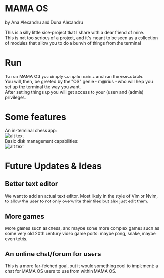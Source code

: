 # MAMA OS
by Ana Alexandru and Duna Alexandru<br>
<br>
This is a silly little side-project that I share with a dear friend of mine.<br>
This is not too serious of a project, and it's meant to be seen as a collection of modules that allow you to do a bunvh of things from the terminal<br>
# Run
To run MAMA OS you simply compile main.c and run the executable.<br>
You will, then, be greeted by the "OS" genie - m@rius - who will help you set up the terminal the way you want.<br>
After setting things up you will get access to your (user) and (admin) privileges.
# Some features
An in-terminal chess app:<br>
![alt text](https://media.discordapp.net/attachments/346995904454197248/1085207630521319474/image.png?width=340&height=676)<br>
Basic disk management capabilities:<br>
![alt text](https://media.discordapp.net/attachments/346995904454197248/1085217807777673216/image.png?width=720&height=516)<br>
# Future Updates & Ideas
## Better text editor
We want to add an actual text editor. Most likely in the style of Vim or Nvim, to allow the user to not only overwrite their files but also just edit them.<br>
## More games
More games such as chess, and maybe some more complex games such as some very old 20th century video game ports: maybe pong, snake, maybe even tetris.<br>
## An online chat/forum for users
This is a more far-fetched goal, but it would something cool to implement: a chat for MAMA OS users to use from within MAMA OS.
